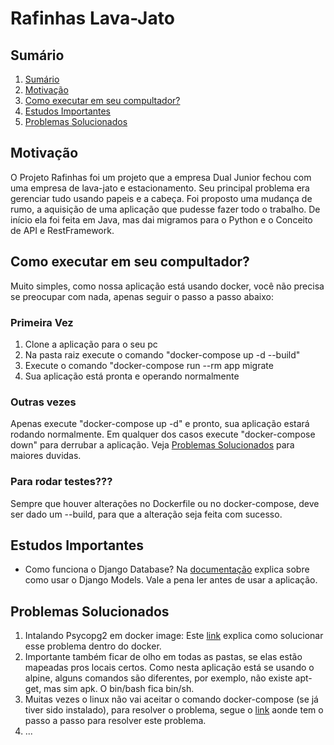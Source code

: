 # Rafinhas Lava-Jato

## Sumário
1. [Sumário](#Sumário)
2. [Motivação](#Motivação)
3. [Como executar em seu compultador?](#Como-executar-em-seu-compultador)
4. [Estudos Importantes](#Estudos-Importantes)
5. [Problemas Solucionados](#problemas-solucionados)

## Motivação
O Projeto Rafinhas foi um projeto que a empresa Dual Junior fechou com uma empresa de lava-jato e estacionamento. Seu principal problema era gerenciar tudo usando papeis e a cabeça. Foi proposto uma mudança de rumo, a aquisição de uma aplicação que pudesse fazer todo o trabalho. De início ela foi feita em Java, mas dai migramos para o Python e o Conceito de API e RestFramework.

## Como executar em seu compultador?
Muito simples, como nossa aplicação está usando docker, você não precisa se preocupar com nada, apenas seguir o passo a passo abaixo:
### Primeira Vez
1. Clone a aplicação para o seu pc
2. Na pasta raiz execute o comando "docker-compose up -d --build"
3. Execute o comando "docker-compose run --rm app migrate
4. Sua aplicação está pronta e operando normalmente

### Outras vezes
Apenas execute "docker-compose up -d" e pronto, sua aplicação estará rodando normalmente. Em qualquer dos casos execute "docker-compose down" para derrubar a aplicação. Veja [Problemas Solucionados](#problemas-solucionados) para maiores duvidas.

### Para rodar testes???

Sempre que houver alterações no Dockerfile ou no docker-compose, deve ser dado um --build, para que a alteração seja feita com sucesso.

## Estudos Importantes
- Como funciona o Django Database? Na [documentação](https://docs.djangoproject.com/en/2.2/intro/tutorial01/) explica sobre como usar o Django Models. Vale a pena ler antes de usar a aplicação.

## Problemas Solucionados
1. Intalando Psycopg2 em docker image: Este [link](https://stackoverflow.com/questions/46711990/error-pg-config-executable-not-found-when-installing-psycopg2-on-alpine-in-dock) explica como solucionar esse problema dentro do docker.
2. Importante também ficar de olho em todas as pastas, se elas estão mapeadas pros locais certos. Como nesta aplicação está se usando o alpine, alguns comandos são diferentes, por exemplo, não existe apt-get, mas sim apk. O bin/bash fica bin/sh.
3. Muitas vezes o linux não vai aceitar o comando docker-compose (se já tiver sido instalado), para resolver o problema, segue o [link](https://docs.docker.com/install/linux/linux-postinstall/) aonde tem o passo a passo para resolver este problema.
4. ...
